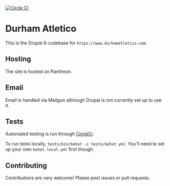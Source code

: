 [![Circle CI](https://circleci.com/gh/durhamatletico/durhamatletico-cms.svg?style=svg)](https://circleci.com/gh/durhamatletico/durhamatletico-cms)

# Durham Atletico

This is the Drupal 8 codebase for `https://www.durhamatletico.com`.

## Hosting

The site is hosted on Pantheon.

## Email

Email is handled via Mailgun although Drupal is not currently set up to use it.

## Tests

Automated testing is run through [CircleCi](https://circleci.com/gh/durhamatletico/durhamatletico-cms).

To run tests locally, `tests/bin/behat -c tests/behat.yml`. You'll need to set up your own `behat.local.yml` first though.

## Contributing

Contributions are very welcome! Please post issues or pull requests.
